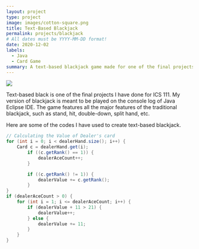 ```yaml
---
layout: project
type: project
image: images/cotton-square.png
title: Text-Based Blackjack
permalink: projects/blackjack
# All dates must be YYYY-MM-DD format!
date: 2020-12-02
labels:
  - Java
  - Card Game
summary: A text-based blackjack game made for one of the final projects I've done in ICS 111.
---
```

<img class="ui image" src="{{ site.baseurl }}/images/cotton-header.png">

Text-based black is one of the final projects I have done for ICS 111. My version of blackjack is meant to be played on the console log of Java Eclipse IDE.
The game features all the major features of the traditional blackjack, such as stand, hit, double-down, split hand, etc.


Here are some of the codes I have used to create text-based blackjack. 

```Java
// Calculating the Value of Dealer's card
for (int i = 0; i < dealerHand.size(); i++) {
	Card c = dealerHand.get(i);
		if ((c.getRank() == 1)) {
			dealerAceCount++;
		}

		if ((c.getRank() != 1)) {
			dealerValue += c.getRank();
		}
}
if (dealerAceCount > 0) {
	for (int i = 1; i <= dealerAceCount; i++) {
		if (dealerValue + 11 > 21) {
			dealerValue++;
		} else {
			dealerValue += 11;
		}
	}
}
```






